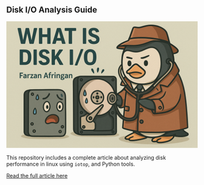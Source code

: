 ## Disk I/O Analysis Guide

![Disk I/O visualization ](assets/disk2.png)

This repository includes a complete article about analyzing disk performance in linux using `iotop`, and Python tools.


[Read the full article here](analyze-disk-io.md)
